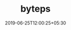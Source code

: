 ---
title: "byteps"
date: 2019-06-25T12:00:25+05:30
type: "organisations"
org_name: "Bytedance Inc."
repo_desc: "A high performance and general framework for deep learning"
repo_link: https://github.com/bytedance/byteps
---